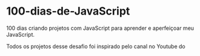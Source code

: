 # 100-dias-de-JavaScript
100 dias criando projetos com JavaScript para aprender e aperfeiçoar meu JavaScript.

Todos os projetos desse desafio foi inspirado pelo canal no Youtube do <link src="https://www.youtube.com/@AsmrProg"></link>
